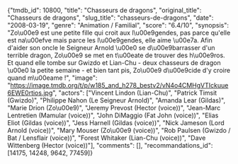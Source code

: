 {"tmdb_id": 10800, "title": "Chasseurs de dragons", "original_title": "Chasseurs de dragons", "slug_title": "chasseurs-de-dragons", "date": "2008-03-19", "genre": "Animation / Familial", "score": "6.4/10", "synopsis": "Zo\u00e9 est une petite fille qui croit aux l\u00e9gendes, pas parce qu'elle est na\u00efve mais parce les l\u00e9gendes, elle aime \u00e7a. Afin d'aider son oncle le Seigneur Arnold \u00e0 se d\u00e9barrasser d'un terrible dragon, Zo\u00e9 se met en t\u00eate de trouver des h\u00e9ros. Et quand elle tombe sur Gwizdo et Lian-Chu - deux chasseurs de dragon \u00e0 la petite semaine - et bien tant pis, Zo\u00e9 d\u00e9cide d'y croire quand m\u00eame !", "image": "https://image.tmdb.org/t/p/w185_and_h278_bestv2/vN4o4CMHgVTIckuue6EWE0rtios.jpg", "actors": ["Vincent Lindon (Lian-Chu)", "Patrick Timsit (Gwizdo)", "Philippe Nahon (Le Seigneur Arnold)", "Amanda Lear (Gildas)", "Marie Drion (Zo\u00e9)", "Jeremy Prevost (Hector (voice))", "Jean-Marc Lentretien (Mamular (voice))", "John DiMaggio (Fat John (voice))", "Elias Eliot (Gildas (voice))", "Jess Harnell (Gildas (voice))", "Nick Jameson (Lord Arnold (voice))", "Mary Mouser (Zo\u00e9 (voice))", "Rob Paulsen (Gwizdo / Bat / Lensflair (voice))", "Forest Whitaker (Lian-Chu (voice))", "Dave Wittenberg (Hector (voice))"], "comments": [], "recommandations_id": [14175, 14248, 9642, 77459]}
